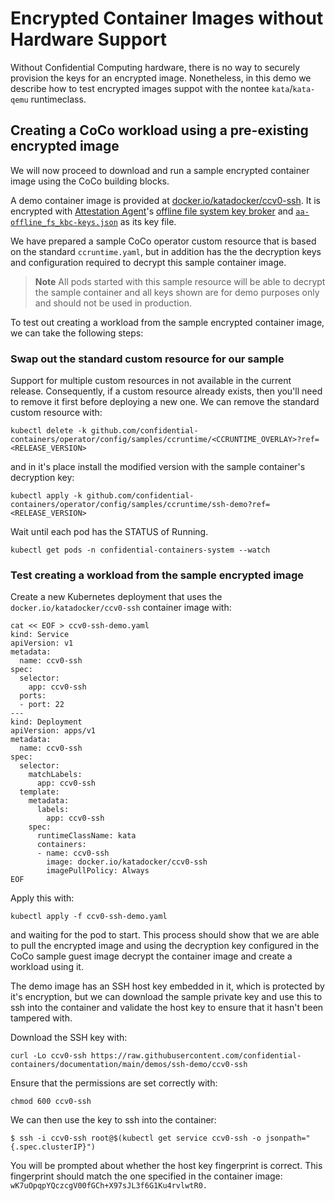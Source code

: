# Encrypted Container Images without Hardware Support

Without Confidential Computing hardware, there is no way to securely provision
the keys for an encrypted image. Nonetheless, in this demo we describe how to
test encrypted images suppot with the nontee `kata`/`kata-qemu` runtimeclass.

## Creating a CoCo workload using a pre-existing encrypted image

We will now proceed to download and run a sample encrypted container image using the CoCo building blocks.

A demo container image is provided at [docker.io/katadocker/ccv0-ssh](https://hub.docker.com/r/katadocker/ccv0-ssh).
It is encrypted with [Attestation Agent](https://github.com/confidential-containers/attestation-agent)'s [offline file system key broker](https://github.com/confidential-containers/attestation-agent/tree/64c12fbecfe90ba974d5fe4896bf997308df298d/src/kbc_modules/offline_fs_kbc) and [`aa-offline_fs_kbc-keys.json`](https://github.com/confidential-containers/documentation/blob/main/demos/ssh-demo/aa-offline_fs_kbc-keys.json) as its key file.

We have prepared a sample CoCo operator custom resource that is based on the standard `ccruntime.yaml`, but in addition has the the decryption keys and configuration required to decrypt this sample container image.
> **Note** All pods started with this sample resource will be able to decrypt the sample container and all keys shown are for demo purposes only and should not be used in production.

 To test out creating a workload from the sample encrypted container image, we can take the following steps:

### Swap out the standard custom resource for our sample

Support for multiple custom resources in not available in the current release. Consequently, if a custom resource already exists, then you'll need to remove it first before deploying a new one. We can remove the standard custom resource with:
```
kubectl delete -k github.com/confidential-containers/operator/config/samples/ccruntime/<CCRUNTIME_OVERLAY>?ref=<RELEASE_VERSION>
```
and in it's place install the modified version with the sample container's decryption key:
```
kubectl apply -k github.com/confidential-containers/operator/config/samples/ccruntime/ssh-demo?ref=<RELEASE_VERSION>
```
Wait until each pod has the STATUS of Running.
```
kubectl get pods -n confidential-containers-system --watch
```
### Test creating a workload from the sample encrypted image

Create a new Kubernetes deployment that uses the `docker.io/katadocker/ccv0-ssh` container image with:
```
cat << EOF > ccv0-ssh-demo.yaml
kind: Service
apiVersion: v1
metadata:
  name: ccv0-ssh
spec:
  selector:
    app: ccv0-ssh
  ports:
  - port: 22
---
kind: Deployment
apiVersion: apps/v1
metadata:
  name: ccv0-ssh
spec:
  selector:
    matchLabels:
      app: ccv0-ssh
  template:
    metadata:
      labels:
        app: ccv0-ssh
    spec:
      runtimeClassName: kata
      containers:
      - name: ccv0-ssh
        image: docker.io/katadocker/ccv0-ssh
        imagePullPolicy: Always
EOF
```

Apply this with:
```
kubectl apply -f ccv0-ssh-demo.yaml
```
and waiting for the pod to start. This process should show that we are able to pull the encrypted image and using the decryption key configured in the CoCo sample guest image decrypt the container image and create a workload using it.

The demo image has an SSH host key embedded in it, which is protected by it's encryption, but we can download the sample private key and use this to ssh into the container and validate the host key to ensure that it hasn't been tampered with.

Download the SSH key with:
```
curl -Lo ccv0-ssh https://raw.githubusercontent.com/confidential-containers/documentation/main/demos/ssh-demo/ccv0-ssh
```
Ensure that the permissions are set correctly with:
```
chmod 600 ccv0-ssh
```

We can then use the key to ssh into the container:
```
$ ssh -i ccv0-ssh root@$(kubectl get service ccv0-ssh -o jsonpath="{.spec.clusterIP}")
```
You will be prompted about whether the host key fingerprint is correct. This fingerprint should match the one specified in the container image: `wK7uOpqpYQczcgV00fGCh+X97sJL3f6G1Ku4rvlwtR0.`
